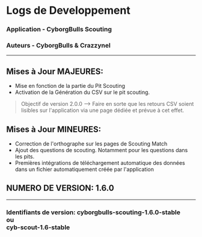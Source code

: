# Logs de Developpement
### Application - CyborgBulls Scouting
### Auteurs - CyborgBulls & Crazzynel

---

## Mises à Jour MAJEURES: 
- Mise en fonction de la partie du Pit Scouting
- Activation de la Génération du CSV sur le pit scouting.
> Objectif de version 2.0.0 --> Faire en sorte que les retours CSV soient lisibles sur l'application via une page dédiée et prévue à cet effet.

## Mises à Jour MINEURES: 
- Correction de l'orthographe sur les pages de Scouting Match
- Ajout des questions de scouting. Notamment pour les questions dans les pits.
- Premières intégrations de téléchargement automatique des données dans un fichier automatiquement créée par l'application

## NUMERO DE VERSION: 1.6.0
---
### Identifiants de version: cyborgbulls-scouting-1.6.0-stable<br> ou <br>cyb-scout-1.6-stable